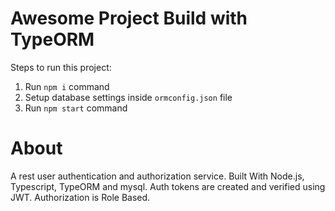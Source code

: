 # Awesome Project Build with TypeORM

Steps to run this project:

1. Run `npm i` command
2. Setup database settings inside `ormconfig.json` file
3. Run `npm start` command


# About
A rest user authentication and authorization service. Built With Node.js, Typescript, TypeORM and mysql. Auth tokens are created and verified using JWT. Authorization is Role Based.
